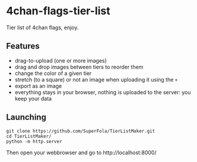 # 4chan-flags-tier-list

Tier list of 4chan flags, enjoy.

## Features

* drag-to-upload (one or more images)
* drag and drop images between tiers to reorder them
* change the color of a given tier
* stretch (to a square) or not an image when uploading it using the `+`
* export as an image
* everything stays in your browser, nothing is uploaded to the server: you keep your data

## Launching

```shell
git clone https://github.com/SuperFola/TierListMaker.git
cd TierListMaker/
python -m http.server
```

Then open your webbrowser and go to http://localhost:8000/
